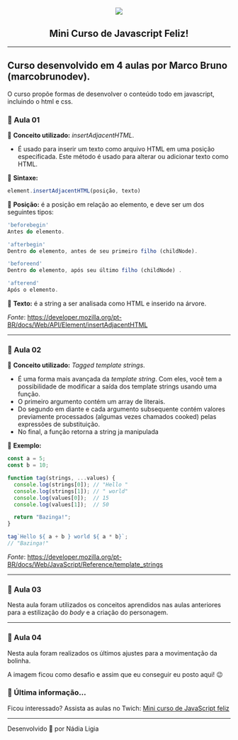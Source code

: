 <h1 align="center">
    <img src="https://ik.imagekit.io/l7cwocexhc/js_PXjeSd3cGP.jpeg">
</h1>

<h2 align="center">
    Mini Curso de Javascript Feliz!
</h2>

---

## Curso desenvolvido em 4 aulas por Marco Bruno (marcobrunodev).

O curso propõe formas de desenvolver o conteúdo todo em javascript, incluindo o html e css.

### :pushpin: Aula 01

:paperclip: **Conceito utilizado:** *insertAdjacentHTML*.

- É usado para inserir um texto como arquivo HTML em uma posição especificada. Este método é usado para alterar ou adicionar texto como HTML.

:paperclip: **Sintaxe:** 
```js
element.insertAdjacentHTML(posição, texto)
```

:paperclip: **Posição:** é a posição em relação ao elemento, e deve ser um dos seguintes tipos:

```js
'beforebegin'
Antes do elemento.

'afterbegin'
Dentro do elemento, antes de seu primeiro filho (childNode).

'beforeend'
Dentro do elemento, após seu último filho (childNode) .

'afterend'
Após o elemento.
```
:paperclip: **Texto:** é a string a ser analisada como HTML e inserido na árvore.

*Fonte*: https://developer.mozilla.org/pt-BR/docs/Web/API/Element/insertAdjacentHTML

---

### :pushpin: Aula 02

:paperclip: **Conceito utilizado:** *Tagged template strings*.

- É uma forma mais avançada da *template string*. Com eles, você tem a possibilidade de modificar a saída dos template strings usando uma função. 
- O primeiro argumento contém um array de literais. 
- Do segundo em diante e cada argumento subsequente contém valores previamente processados (algumas vezes chamados cooked) pelas expressões de substituição. 
- No final, a função retorna a string ja manipulada

:paperclip: **Exemplo:** 

```js
const a = 5;
const b = 10;

function tag(strings, ...values) {
  console.log(strings[0]); // "Hello "
  console.log(strings[1]); // " world"
  console.log(values[0]);  // 15
  console.log(values[1]);  // 50

  return "Bazinga!";
}

tag`Hello ${ a + b } world ${ a * b}`;
// "Bazinga!"
```

*Fonte*: https://developer.mozilla.org/pt-BR/docs/Web/JavaScript/Reference/template_strings

---
### :pushpin: Aula 03

Nesta aula foram utilizados os conceitos aprendidos nas aulas anteriores para a estilização do *body* e a criação do personagem.

---
### :pushpin: Aula 04

Nesta aula foram realizados os últimos ajustes para a movimentação da bolinha.

A imagem ficou como desafio e assim que eu conseguir eu posto aqui! :wink:

### :pushpin: Última informação...

Ficou interessado? Assista as aulas no Twich: [Mini curso de JavaScript feliz](https://www.twitch.tv/collections/ytNmp6EnJBbSoQ)


--- 
Desenvolvido 💖 por Nádia Ligia